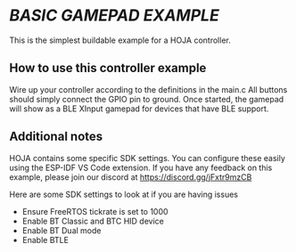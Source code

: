 # _BASIC GAMEPAD EXAMPLE_
This is the simplest buildable example for a HOJA controller.

## How to use this controller example
Wire up your controller according to the definitions in the main.c
All buttons should simply connect the GPIO pin to ground. Once started,
the gamepad will show as a BLE XInput gamepad for devices that have BLE support.

## Additional notes
HOJA contains some specific SDK settings. You can configure these easily using
the ESP-IDF VS Code extension. If you have any feedback on this example, please join
our discord at https://discord.gg/jFxtr9mzCB

Here are some SDK settings to look at if you are having issues
- Ensure FreeRTOS tickrate is set to 1000
- Enable BT Classic and BTC HID device
- Enable BT Dual mode
- Enable BTLE